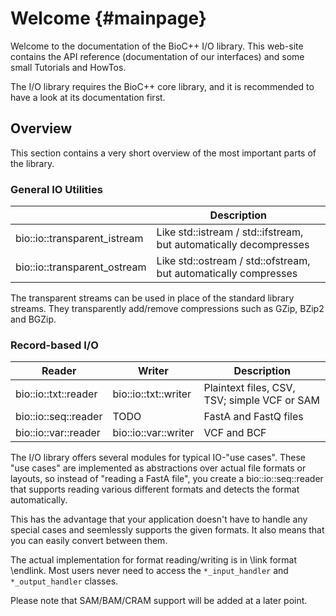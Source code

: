 # Welcome {#mainpage}

Welcome to the documentation of the BioC++ I/O library.
This web-site contains the API reference (documentation of our interfaces) and some small Tutorials and HowTos.

The I/O library requires the BioC++ core library, and it is recommended to have a look at its documentation first.


## Overview

This section contains a very short overview of the most important parts of the library.


### General IO Utilities

|                               |    Description                                                              |
|-------------------------------|-----------------------------------------------------------------------------|
| bio::io::transparent_istream  | Like std::istream / std::ifstream, but automatically decompresses           |
| bio::io::transparent_ostream  | Like std::ostream / std::ofstream, but automatically compresses             |


The transparent streams can be used in place of the standard library streams. They transparently add/remove
compressions such as GZip, BZip2 and BGZip.


### Record-based I/O


| Reader                    | Writer                    |    Description                                |
|---------------------------|---------------------------|-----------------------------------------------|
| bio::io::txt::reader      | bio::io::txt::writer      | Plaintext files, CSV, TSV; simple VCF or SAM  |
| bio::io::seq::reader      | TODO                      | FastA and FastQ files                         |
| bio::io::var::reader      | bio::io::var::writer      | VCF and BCF                                   |


The I/O library offers several modules for typical IO-"use cases". These "use cases" are implemented as abstractions over actual
file formats or layouts, so instead of "reading a FastA file", you create a bio::io::seq::reader that supports
reading various different formats and detects the format automatically.

This has the advantage that your application doesn't have to handle any special cases and seemlessly supports the
given formats. It also means that you can easily convert between them.

The actual implementation for format reading/writing is in \link format \endlink. Most users never need to access
the `*_input_handler` and `*_output_handler` classes.

Please note that SAM/BAM/CRAM support will be added at a later point.
